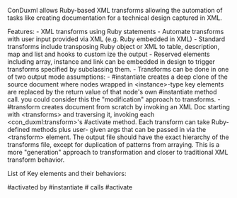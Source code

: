 ConDuxml allows Ruby-based XML transforms allowing the automation of tasks like creating documentation for a technical design captured in XML.

Features:
    - XML transforms using Ruby statements
    - Automate transforms with user input provided via XML (e.g. Ruby embedded in XML)
    - Standard transforms include transposing Ruby object or XML to table, description, map and list and hooks to custom
        ize the output
    - Reserved elements including array, instance and link can be embedded in design to trigger transforms specified by 
        subclassing them.
    - Transforms can be done in one of two output mode assumptions:
        - #instantiate creates a deep clone of the source document where nodes wrapped in \<instance>-type key 
            elements are replaced by the return value of that node's own #instantiate method call.
            you could consider this the "modification" approach to transforms.
        - #transform creates document from scratch by invoking an XML Doc starting with \<transforms> and traversing it,
         invoking each <con_duxml:transform>'s #activate method. Each transform can take Ruby-defined methods plus user-
         given args that can be passed in via the \<transform> element. The output file should have the exact 
         hierarchy of the transforms file, except for duplication of patterns from arraying.
         This is a more "generation" approach to transformation and closer to traditional XML transform behavior.
         
 List of Key elements and their behaviors:
 
 #activated by #instantiate
    <instance/> # calls #activate 
     
    